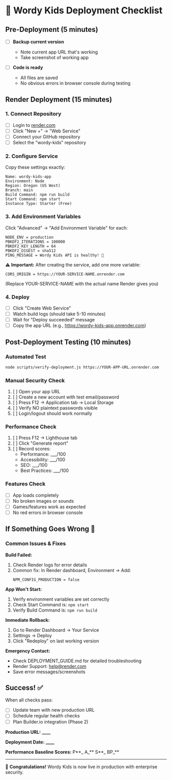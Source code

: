 # 🚀 Wordy Kids Deployment Checklist

## Pre-Deployment (5 minutes)

- [ ] **Backup current version**

  - Note current app URL that's working
  - Take screenshot of working app

- [ ] **Code is ready**
  - All files are saved
  - No obvious errors in browser console during testing

## Render Deployment (15 minutes)

### 1. Connect Repository

- [ ] Login to [render.com](https://render.com)
- [ ] Click "New +" → "Web Service"
- [ ] Connect your GitHub repository
- [ ] Select the "wordy-kids" repository

### 2. Configure Service

Copy these settings exactly:

```
Name: wordy-kids-app
Environment: Node
Region: Oregon (US West)
Branch: main
Build Command: npm run build
Start Command: npm start
Instance Type: Starter (Free)
```

### 3. Add Environment Variables

Click "Advanced" → "Add Environment Variable" for each:

```
NODE_ENV = production
PBKDF2_ITERATIONS = 100000
PBKDF2_KEY_LENGTH = 64
PBKDF2_DIGEST = sha512
PING_MESSAGE = Wordy Kids API is healthy! 🦁
```

⚠️ **Important:** After creating the service, add one more variable:

```
CORS_ORIGIN = https://YOUR-SERVICE-NAME.onrender.com
```

(Replace YOUR-SERVICE-NAME with the actual name Render gives you)

### 4. Deploy

- [ ] Click "Create Web Service"
- [ ] Watch build logs (should take 5-10 minutes)
- [ ] Wait for "Deploy succeeded" message
- [ ] Copy the app URL (e.g., https://wordy-kids-app.onrender.com)

## Post-Deployment Testing (10 minutes)

### Automated Test

```bash
node scripts/verify-deployment.js https://YOUR-APP-URL.onrender.com
```

### Manual Security Check

1. [ ] Open your app URL
2. [ ] Create a new account with test email/password
3. [ ] Press F12 → Application tab → Local Storage
4. [ ] Verify NO plaintext passwords visible
5. [ ] Login/logout should work normally

### Performance Check

1. [ ] Press F12 → Lighthouse tab
2. [ ] Click "Generate report"
3. [ ] Record scores:
   - Performance: \_\_\_/100
   - Accessibility: \_\_\_/100
   - SEO: \_\_\_/100
   - Best Practices: \_\_\_/100

### Features Check

- [ ] App loads completely
- [ ] No broken images or sounds
- [ ] Games/features work as expected
- [ ] No red errors in browser console

## If Something Goes Wrong 🚨

### Common Issues & Fixes

**Build Failed:**

1. Check Render logs for error details
2. Common fix: In Render dashboard, Environment → Add:
   ```
   NPM_CONFIG_PRODUCTION = false
   ```

**App Won't Start:**

1. Verify environment variables are set correctly
2. Check Start Command is: `npm start`
3. Verify Build Command is: `npm run build`

**Immediate Rollback:**

1. Go to Render Dashboard → Your Service
2. Settings → Deploy
3. Click "Redeploy" on last working version

**Emergency Contact:**

- Check DEPLOYMENT_GUIDE.md for detailed troubleshooting
- Render Support: help@render.com
- Save error messages/screenshots

## Success! ✅

When all checks pass:

- [ ] Update team with new production URL
- [ ] Schedule regular health checks
- [ ] Plan Builder.io integration (Phase 2)

**Production URL:** ******\_\_\_\_******

**Deployment Date:** ******\_\_\_\_******

**Performance Baseline Scores:** P**_ A_** S**_ BP_**

---

🎉 **Congratulations!** Wordy Kids is now live in production with enterprise security.
